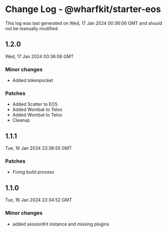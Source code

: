 # Change Log - @wharfkit/starter-eos

This log was last generated on Wed, 17 Jan 2024 00:36:06 GMT and should not be manually modified.

## 1.2.0
Wed, 17 Jan 2024 00:36:06 GMT

### Minor changes

- Added tokenpocket

### Patches

- Added Scatter to EOS
- Added Wombat to Telos
- Added Wombat to Telos
- Cleanup

## 1.1.1
Tue, 16 Jan 2024 23:38:55 GMT

### Patches

- Fixing build process

## 1.1.0
Tue, 16 Jan 2024 22:34:52 GMT

### Minor changes

- added sessionKit instance and missing plugins

